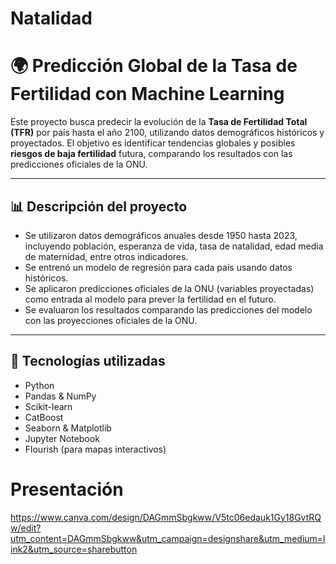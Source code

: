 # Natalidad

# 🌍 Predicción Global de la Tasa de Fertilidad con Machine Learning

Este proyecto busca predecir la evolución de la **Tasa de Fertilidad Total (TFR)** por país hasta el año 2100, utilizando datos demográficos históricos y proyectados. El objetivo es identificar tendencias globales y posibles **riesgos de baja fertilidad** futura, comparando los resultados con las predicciones oficiales de la ONU.

---

## 📊 Descripción del proyecto

- Se utilizaron datos demográficos anuales desde 1950 hasta 2023, incluyendo población, esperanza de vida, tasa de natalidad, edad media de maternidad, entre otros indicadores.
- Se entrenó un modelo de regresión para cada país usando datos históricos.
- Se aplicaron predicciones oficiales de la ONU (variables proyectadas) como entrada al modelo para prever la fertilidad en el futuro.
- Se evaluaron los resultados comparando las predicciones del modelo con las proyecciones oficiales de la ONU.

---

## 🔧 Tecnologías utilizadas

- Python
- Pandas & NumPy
- Scikit-learn
- CatBoost
- Seaborn & Matplotlib
- Jupyter Notebook
- Flourish (para mapas interactivos)

# Presentación 
https://www.canva.com/design/DAGmmSbgkww/V5tc06edauk1Gy18GvtRQw/edit?utm_content=DAGmmSbgkww&utm_campaign=designshare&utm_medium=link2&utm_source=sharebutton


